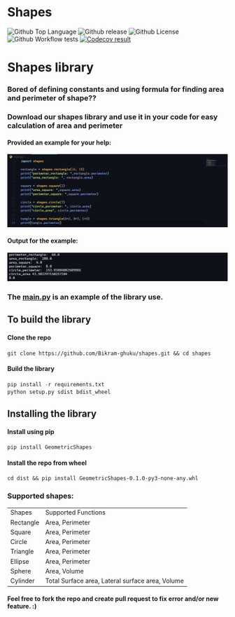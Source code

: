 # Shapes
![Github Top Language](https://img.shields.io/github/languages/top/Bikram-ghuku/shapes)
![Github release](https://img.shields.io/github/v/release/Bikram-ghuku/shapes)
![Github License](https://img.shields.io/github/license/Bikram-ghuku/shapes)
![Github Workflow tests](https://github.com/Bikram-ghuku/shapes/actions/workflows/python-package.yml/badge.svg)
[![Codecov result](https://codecov.io/gh/bikram-ghuku/shapes/branch/main/graph/badge.svg)](https://codecov.io/gh/Bikram-ghuku/shapes)

<h1> Shapes library</h1>

<h3>Bored of defining constants and using formula for finding area and perimeter of shape??</h3>
<h3>Download our shapes library and use it in your code for easy calculation of area and perimeter</h3>
  <h4> Provided an example for your help: </h4>
  <img src="https://raw.githubusercontent.com/Bikram-ghuku/shapes/main/assets/example2.png"></img>
  <h4>Output for the example: </h4>
  <img src="https://raw.githubusercontent.com/Bikram-ghuku/shapes/main/assets/example2_output.png"></img>
  <h3>The <a href="https://github.com/Bikram-ghuku/shapes/blob/main/main.py">main.py</a> is an example of the library use.</h3>
  
  ## To build the library
  #### Clone the repo
  ```shell
git clone https://github.com/Bikram-ghuku/shapes.git && cd shapes
  ```
  #### Build the library
  ```Python
pip install -r requirements.txt
python setup.py sdist bdist_wheel
  ```
  ## Installing the library
  #### Install using pip
  ```shell
  pip install GeometricShapes
  ```
  #### Install the repo from wheel 
  ```shell
cd dist && pip install GeometricShapes-0.1.0-py3-none-any.whl
  ```
  
  <h3>Supported shapes:</h3>
<table>
	<tr>
		<td> Shapes </td>
		<td> Supported Functions</td>
	</tr>
	<tr>
		<td>Rectangle</td>
		<td>Area, Perimeter</td>
	</tr>
	<tr>
		<td>Square</td>
		<td>Area, Perimeter</td>
	</tr>
	<tr>
		<td>Circle</td>
		<td>Area, Perimeter</td>
	</tr>
	<tr>
		<td>Triangle</td>
		<td>Area, Perimeter</td>
	</tr>
	<tr>
		<td>Ellipse</td>
		<td>Area, Perimeter</td>
	</tr>
	<tr>
		<td>Sphere</td>
		<td>Area, Volume</td>
	</tr>
	<tr>
		<td>Cylinder</td>
		<td>Total Surface area, Lateral surface area, Volume</td>
	</tr>
</table>
<h4>Feel free to fork the repo and create pull request to fix error and/or new feature. :)</h4>

